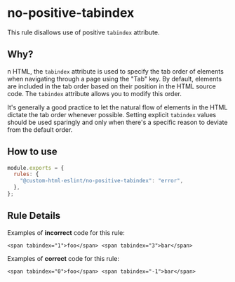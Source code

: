 # no-positive-tabindex

This rule disallows use of positive `tabindex` attribute.

## Why?

n HTML, the `tabindex` attribute is used to specify the tab order of elements when navigating through a page using the "Tab" key.
By default, elements are included in the tab order based on their position in the HTML source code. The `tabindex` attribute allows you to modify this order.

It's generally a good practice to let the natural flow of elements in the HTML dictate the tab order whenever possible.
Setting explicit `tabindex` values should be used sparingly and only when there's a specific reason to deviate from the default order.

## How to use

```js,.eslintrc.js
module.exports = {
  rules: {
    "@custom-html-eslint/no-positive-tabindex": "error",
  },
};
```

## Rule Details

Examples of **incorrect** code for this rule:

```html,incorrect
<span tabindex="1">foo</span> <span tabindex="3">bar</span>
```

Examples of **correct** code for this rule:

```html,correct
<span tabindex="0">foo</span> <span tabindex="-1">bar</span>
```
